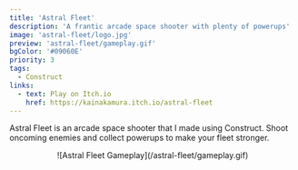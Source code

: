 ```yaml
---
title: 'Astral Fleet'
description: 'A frantic arcade space shooter with plenty of powerups'
image: 'astral-fleet/logo.jpg'
preview: 'astral-fleet/gameplay.gif'
bgColor: '#09060E'
priority: 3
tags:
  - Construct
links:
  - text: Play on Itch.io
    href: https://kainakamura.itch.io/astral-fleet
---
```


Astral Fleet is an arcade space shooter that I made using Construct. Shoot oncoming enemies and collect powerups to make your fleet stronger.

<p align="center">
![Astral Fleet Gameplay](/astral-fleet/gameplay.gif)
</p>
